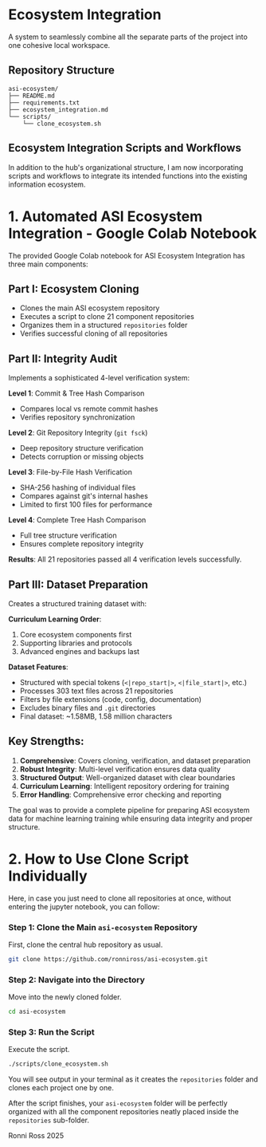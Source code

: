 # Ecosystem Integration

A system to seamlessly combine all the separate parts of the project into one cohesive local workspace.

## Repository Structure

```
asi-ecosystem/
├── README.md
├── requirements.txt
├── ecosystem_integration.md
└── scripts/
    └── clone_ecosystem.sh
```

## Ecosystem Integration Scripts and Workflows

In addition to the hub's organizational structure, I am now incorporating scripts and workflows to integrate its intended functions into the existing information ecosystem.

# 1. Automated ASI Ecosystem Integration - Google Colab Notebook

The provided Google Colab notebook for ASI Ecosystem Integration has three main components:

## **Part I: Ecosystem Cloning**
- Clones the main ASI ecosystem repository
- Executes a script to clone 21 component repositories
- Organizes them in a structured `repositories` folder
- Verifies successful cloning of all repositories

## **Part II: Integrity Audit**
Implements a sophisticated 4-level verification system:

**Level 1**: Commit & Tree Hash Comparison
- Compares local vs remote commit hashes
- Verifies repository synchronization

**Level 2**: Git Repository Integrity (`git fsck`)
- Deep repository structure verification
- Detects corruption or missing objects

**Level 3**: File-by-File Hash Verification
- SHA-256 hashing of individual files
- Compares against git's internal hashes
- Limited to first 100 files for performance

**Level 4**: Complete Tree Hash Comparison
- Full tree structure verification
- Ensures complete repository integrity

**Results**: All 21 repositories passed all 4 verification levels successfully.

## **Part III: Dataset Preparation**
Creates a structured training dataset with:

**Curriculum Learning Order**:
1. Core ecosystem components first
2. Supporting libraries and protocols
3. Advanced engines and backups last

**Dataset Features**:
- Structured with special tokens (`<|repo_start|>`, `<|file_start|>`, etc.)
- Processes 303 text files across 21 repositories
- Filters by file extensions (code, config, documentation)
- Excludes binary files and `.git` directories
- Final dataset: ~1.58MB, 1.58 million characters

## **Key Strengths**:
1. **Comprehensive**: Covers cloning, verification, and dataset preparation
2. **Robust Integrity**: Multi-level verification ensures data quality
3. **Structured Output**: Well-organized dataset with clear boundaries
4. **Curriculum Learning**: Intelligent repository ordering for training
5. **Error Handling**: Comprehensive error checking and reporting

The goal was to provide a complete pipeline for preparing ASI ecosystem data for machine learning training while ensuring data integrity and proper structure.

# 2. How to Use Clone Script Individually

Here, in case you just need to clone all repositories at once, without entering the jupyter notebook, you can follow:

### Step 1: Clone the Main `asi-ecosystem` Repository

First, clone the central hub repository as usual.

```bash
git clone https://github.com/ronniross/asi-ecosystem.git
```

### Step 2: Navigate into the Directory

Move into the newly cloned folder.

```bash
cd asi-ecosystem
```

### Step 3: Run the Script

Execute the script.

```bash
./scripts/clone_ecosystem.sh
```

You will see output in your terminal as it creates the `repositories` folder and clones each project one by one.

After the script finishes, your `asi-ecosystem` folder will be perfectly organized with all the component repositories neatly placed inside the `repositories` sub-folder.


Ronni Ross
2025
